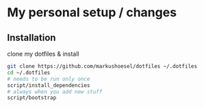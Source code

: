 # My personal setup / changes

## Installation

clone my dotfiles & install

```bash
git clone https://github.com/markushoesel/dotfiles ~/.dotfiles
cd ~/.dotfiles
# needs to be run only once
script/install_dependencies
# always when you add new stuff
script/bootstrap
```
